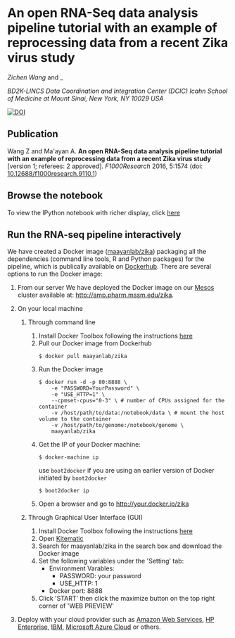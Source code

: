 # An open RNA-Seq data analysis pipeline tutorial with an example of reprocessing data from a recent Zika virus study

_Zichen Wang_ and _

_BD2K-LINCS Data Coordination and Integration Center (DCIC)_
_Icahn School of Medicine at Mount Sinai, New York, NY 10029 USA_

[![DOI](https://zenodo.org/badge/22891/MaayanLab/Zika-RNAseq-Pipeline.svg)](https://zenodo.org/badge/latestdoi/22891/MaayanLab/Zika-RNAseq-Pipeline)

## Publication

Wang Z and Ma'ayan A. **An open RNA-Seq data analysis pipeline tutorial with an example of reprocessing data from a recent Zika virus study** [version 1; referees: 2 approved]. _F1000Research_ 2016, 5:1574 (doi: [10.12688/f1000research.9110.1](http://dx.doi.org/10.12688/f1000research.9110.1))

## Browse the notebook

To view the IPython notebook with richer display, click [here](http://nbviewer.jupyter.org/github/maayanlab/Zika-RNAseq-Pipeline/blob/master/Zika.ipynb)

## Run the RNA-seq pipeline interactively

We have created a Docker image ([maayanlab/zika](https://hub.docker.com/r/maayanlab/zika/)) packaging all the dependencies (command line tools, R and Python packages) for the pipeline, which is publically available on [Dockerhub](https://hub.docker.com/). There are several options to run the Docker image:

1. From our server
	We have deployed the Docker image on our [Mesos](http://mesos.apache.org/) cluster available at: http://amp.pharm.mssm.edu/zika.

2. On your local machine
	1. Through command line
		1. Install Docker Toolbox following the instructions [here](https://www.docker.com/products/docker-toolbox) 
		2. Pull our Docker image from Dockerhub   
			```
			$ docker pull maayanlab/zika
			```
		3. Run the Docker image   
			```
			$ docker run -d -p 80:8888 \
				-e "PASSWORD=YourPassword" \
				-e "USE_HTTP=1" \
				--cpmset-cpus="0-3" \ # number of CPUs assigned for the container
				-v /host/path/to/data:/notebook/data \ # mount the host volume to the container
				-v /host/path/to/genome:/notebook/genome \
				maayanlab/zika
			```
		4. Get the IP of your Docker machine:   
			```
			$ docker-machine ip
			```
			use `boot2docker` if you are using an earlier version of Docker initiated by `boot2docker`
			```
			$ boot2docker ip
			```
		5. Open a browser and go to http://your.docker.ip/zika

	2. Through Graphical User Interface (GUI)
		1. Install Docker Toolbox following the instructions [here](https://www.docker.com/products/docker-toolbox) 
		2. Open [Kitematic](https://www.docker.com/products/docker-kitematic)
		3. Search for maayanlab/zika in the search box and download the Docker image
		4. Set the following variables under the 'Setting' tab:
			+ Environment Varables: 
				+ PASSWORD: your password
				+ USE_HTTP: 1
			+ Docker port: 8888
		5. Click 'START' then click the maximize button on the top right corner of 'WEB PREVIEW'

3. Deploy with your cloud provider such as [Amazon Web Services](https://www.docker.com/aws), [HP Enterprise](https://www.docker.com/aws), [IBM](https://www.docker.com/IBM), [Microsoft Azure Cloud](https://www.docker.com/microsoft) or others.


